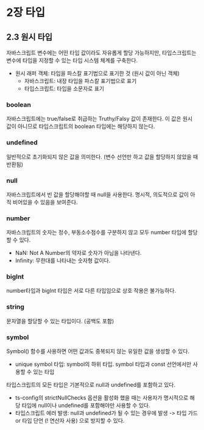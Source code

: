 # 2장 타입

## 2.3 원시 타입
자바스크립트 변수에는 어떤 타입 값이라도 자유롭게 할당 가능하지만,
타입스크립트는 변수에 타입을 지정할 수 있는 타입 시스템 체계를 구축한다.

- 원시 래퍼 객체: 타입을 파스칼 표기법으로 표기한 것 (원시 값이 아닌 객체)
  - 자바스크립트: 내장 타입을 파스칼 표기법으로 표기
  - 타입스크립트: 타입을 소문자로 표기
 
### boolean
자바스크립트에는 true/false로 취급하는 Truthy/Falsy 값이 존재한다. 
이 값은 원시 값이 아니므로 타입스크립트의 boolean 타입에는 해당하지 않는다.

### undefined
일반적으로 초기화되지 않은 값을 의미한다. (변수 선언만 하고 값을 할당하지 않았을 때 반환됨)

### null
자바스크립트에서 빈 값을 할당해야할 때 null을 사용한다.
명시적, 의도적으로 값이 아직 비어있을 수 있음을 보여준다.

### number
자바스크립트의 숫자는 정수, 부동소수점수를 구분하지 않고 모두 number 타입에 할당할 수 있다.
- NaN: Not A Number의 약자로 숫자가 아님을 나타낸다.
- Infinity: 무한대를 나타내는 숫자형 값이다.

### bigInt
number타입과 bigInt 타입은 서로 다른 타입임으로 상호 작용은 불가능하다.

### string
문자열을 할당할 수 있는 타입이다. (공백도 포함)

### symbol
Symbol() 함수를 사용하면 어떤 값과도 중복되지 않는 유일한 값을 생성할 수 있다.
- unique symbol 타입: symbol의 하위 타입. symbol 타입과 const 선언에서만 사용할 수 있는 타입

타입스크립트의 모든 타입은 기본적으로 null과 undefined를 포함하고 있다.
- ts-config의 strictNullChecks 옵션을 활성화 했을 때는 사용자가 명시적으로 해당 타입에 null이나 undefined를 포함해야만 사용할 수 있다.
- 타입스크립트 에러 발생: null과 undefined가 될 수 있는 경우에 발생 -> 타입 가드 or  타입 단언 (! 연산자 사용) 으로 방지할 수 있다.
